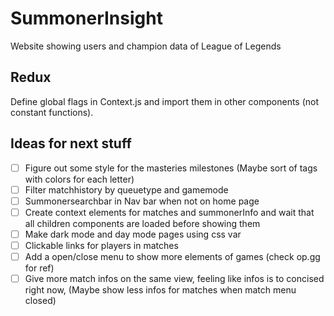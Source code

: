 # SummonerInsight
Website showing users and champion data of League of Legends

## Redux

Define global flags in Context.js and import them in other components (not constant functions).

## Ideas for next stuff
- [ ] Figure out some style for the masteries milestones (Maybe sort of tags with colors for each letter)
- [ ] Filter matchhistory by queuetype and gamemode
- [ ] Summonersearchbar in Nav bar when not on home page
- [ ] Create context elements for matches and summonerInfo and wait that all children components are loaded before showing them
- [ ] Make dark mode and day mode pages using css var
- [ ] Clickable links for players in matches
- [ ] Add a open/close menu to show more elements of games (check op.gg for ref)
- [ ] Give more match infos on the same view, feeling like infos is to concised right now, (Maybe show less infos for matches when match menu closed)